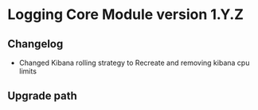 # Logging Core Module version 1.Y.Z

## Changelog

- Changed Kibana rolling strategy to Recreate and removing kibana cpu limits

## Upgrade path
